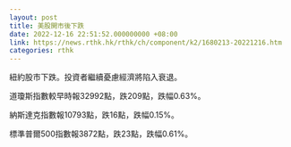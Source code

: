 ```yaml
---
layout: post
title: 美股開市後下跌
date: 2022-12-16 22:51:52.000000000 +08:00
link: https://news.rthk.hk/rthk/ch/component/k2/1680213-20221216.htm
categories: rthk
---
```


紐約股市下跌。投資者繼續憂慮經濟將陷入衰退。

道瓊斯指數較早時報32992點，跌209點，跌幅0.63%。

納斯達克指數報10793點，跌16點，跌幅0.15%。

標準普爾500指數報3872點，跌23點，跌幅0.61%。
